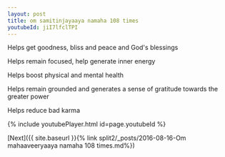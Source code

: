 ```yaml
---
layout: post
title: om samitinjayaaya namaha 108 times
youtubeId: jiI7lfclTPI
---
```

 
 
Helps get goodness, bliss and peace and God's blessings
 
Helps remain focused, help generate inner energy 
 
Helps boost physical and mental health 
 
Helps remain grounded and generates a sense of gratitude towards the greater power 
 
Helps reduce bad karma
 
 
 
 


{% include youtubePlayer.html id=page.youtubeId %}
 
[Next]({{ site.baseurl }}{% link  split2/_posts/2016-08-16-Om mahaaveeryaaya namaha 108 times.md%})
 

